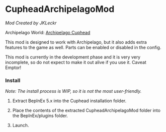# CupheadArchipelagoMod

*Mod Created by JKLeckr*

Archipelago World: [Archipelago Cuphead](https://github.com/JKLeckr/Archipelago/tree/cuphead)

This mod is designed to work with Archipelago, but it also adds extra features to the game as well. Parts can be enabled or disabled in the config.

This mod is currently in the development phase and it is very very incomplete, so do not expect to make it out alive if you use it. Caveat Emptor!

### Install
*Note: The install process is WIP, so it is not the most user-friendly.*

1. Extract BepInEx 5.x into the Cuphead installation folder.

2. Place the contents of the extracted CupheadArchipelagoMod folder into the BepInEx/plugins folder.

3. Launch.
